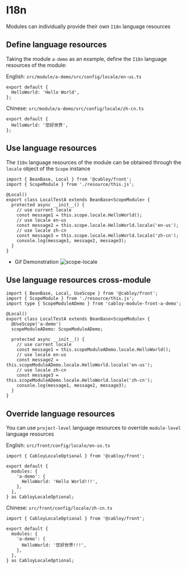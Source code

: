 # I18n

Modules can individually provide their own `I18n` language resources

## Define language resources

Taking the module `a-demo` as an example, define the `I18n` language resources of the module:

English: `src/module/a-demo/src/config/locale/en-us.ts`

```typescript{2}
export default {
  HelloWorld: 'Hello World',
};
```

Chinese: `src/module/a-demo/src/config/locale/zh-cn.ts`

```typescript{2}
export default {
  HelloWorld: '您好世界',
};
```

## Use language resources

The `I18n` language resources of the module can be obtained through the `locale` object of the `Scope` instance

```typescript{7-13}
import { BeanBase, Local } from '@cabloy/front';
import { ScopeModule } from './resource/this.js';

@Local()
export class LocalTestA extends BeanBase<ScopeModule> {
  protected async __init__() {
    // use current locale
    const message1 = this.scope.locale.HelloWorld();
    // use locale en-us
    const message2 = this.scope.locale.HelloWorld.locale('en-us');
    // use locale zh-cn
    const message3 = this.scope.locale.HelloWorld.locale('zh-cn');
    console.log(message1, message2, message3);
  }
}
```

- Gif Demonstration
  ![scope-locale](https://cabloy-1258265067.cos.ap-shanghai.myqcloud.com/image/scope-locale.gif)

## Use language resources cross-module

```typescript{3,7-8,11-17}
import { BeanBase, Local, UseScope } from '@cabloy/front';
import { ScopeModule } from './resource/this.js';
import type { ScopeModuleADemo } from 'cabloy-module-front-a-demo';

@Local()
export class LocalTestA extends BeanBase<ScopeModule> {
  @UseScope('a-demo')
  scopeModuleADemo: ScopeModuleADemo;

  protected async __init__() {
    // use current locale
    const message1 = this.scopeModuleADemo.locale.HelloWorld();
    // use locale en-us
    const message2 = this.scopeModuleADemo.locale.HelloWorld.locale('en-us');
    // use locale zh-cn
    const message3 = this.scopeModuleADemo.locale.HelloWorld.locale('zh-cn');
    console.log(message1, message2, message3);
  }
}
```

## Override language resources

You can use `project-level` language resources to override `module-level` language resources

English: `src/front/config/locale/en-us.ts`

```typescript{5-7}
import { CabloyLocaleOptional } from '@cabloy/front';

export default {
  modules: {
    'a-demo': {
      HelloWorld: 'Hello World!!!',
    },
  },
} as CabloyLocaleOptional;
```

Chinese: `src/front/config/locale/zh-cn.ts`

```typescript{5-7}
import { CabloyLocaleOptional } from '@cabloy/front';

export default {
  modules: {
    'a-demo': {
      HelloWorld: '您好世界!!!',
    },
  },
} as CabloyLocaleOptional;
```
